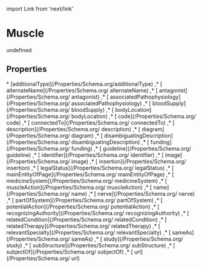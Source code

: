 import Link from 'next/link'
# Muscle

undefined

## Properties

<Grid>
* [additionalType](/Properties/Schema.org/additionalType)
,* [ alternateName](/Properties/Schema.org/ alternateName)
,* [ antagonist](/Properties/Schema.org/ antagonist)
,* [ associatedPathophysiology](/Properties/Schema.org/ associatedPathophysiology)
,* [ bloodSupply](/Properties/Schema.org/ bloodSupply)
,* [ bodyLocation](/Properties/Schema.org/ bodyLocation)
,* [ code](/Properties/Schema.org/ code)
,* [ connectedTo](/Properties/Schema.org/ connectedTo)
,* [ description](/Properties/Schema.org/ description)
,* [ diagram](/Properties/Schema.org/ diagram)
,* [ disambiguatingDescription](/Properties/Schema.org/ disambiguatingDescription)
,* [ funding](/Properties/Schema.org/ funding)
,* [ guideline](/Properties/Schema.org/ guideline)
,* [ identifier](/Properties/Schema.org/ identifier)
,* [ image](/Properties/Schema.org/ image)
,* [ insertion](/Properties/Schema.org/ insertion)
,* [ legalStatus](/Properties/Schema.org/ legalStatus)
,* [ mainEntityOfPage](/Properties/Schema.org/ mainEntityOfPage)
,* [ medicineSystem](/Properties/Schema.org/ medicineSystem)
,* [ muscleAction](/Properties/Schema.org/ muscleAction)
,* [ name](/Properties/Schema.org/ name)
,* [ nerve](/Properties/Schema.org/ nerve)
,* [ partOfSystem](/Properties/Schema.org/ partOfSystem)
,* [ potentialAction](/Properties/Schema.org/ potentialAction)
,* [ recognizingAuthority](/Properties/Schema.org/ recognizingAuthority)
,* [ relatedCondition](/Properties/Schema.org/ relatedCondition)
,* [ relatedTherapy](/Properties/Schema.org/ relatedTherapy)
,* [ relevantSpecialty](/Properties/Schema.org/ relevantSpecialty)
,* [ sameAs](/Properties/Schema.org/ sameAs)
,* [ study](/Properties/Schema.org/ study)
,* [ subStructure](/Properties/Schema.org/ subStructure)
,* [ subjectOf](/Properties/Schema.org/ subjectOf)
,* [ url](/Properties/Schema.org/ url)

</Grid>

